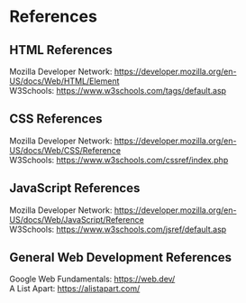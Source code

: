 # References
## HTML References  
Mozilla Developer Network: https://developer.mozilla.org/en-US/docs/Web/HTML/Element  
W3Schools: https://www.w3schools.com/tags/default.asp  

## CSS References  
Mozilla Developer Network: https://developer.mozilla.org/en-US/docs/Web/CSS/Reference   
W3Schools: https://www.w3schools.com/cssref/index.php  

## JavaScript References  
Mozilla Developer Network: https://developer.mozilla.org/en-US/docs/Web/JavaScript/Reference  
W3Schools: https://www.w3schools.com/jsref/default.asp  

## General Web Development References  
Google Web Fundamentals: https://web.dev/  
A List Apart: https://alistapart.com/  